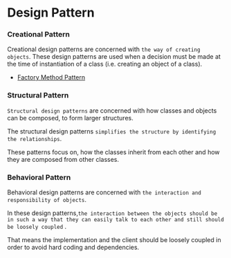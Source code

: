 Design Pattern
===============
### Creational Pattern

Creational design patterns are concerned with `the way of creating objects`. These design patterns are used when a decision must be made at the time of instantiation of a class (i.e. creating an object of a class).

* [Factory Method Pattern][]

### Structural Pattern

`Structural design patterns` are concerned with how classes and objects can be composed, to form larger structures.

The structural design patterns `simplifies the structure by identifying the relationships`.

These patterns focus on, how the classes inherit from each other and how they are composed from other classes.

### Behavioral Pattern

Behavioral design patterns are concerned with `the interaction and responsibility of objects`.

In these design patterns,`the interaction between the objects should be in such a way that they can easily talk to each other and still should be loosely coupled`
.

That means the implementation and the client should be loosely coupled in order to avoid hard coding and dependencies.








[Factory Method Pattern]:  https://github.com/nagendramca2011/java-design-patterns/blob/master/Factory%20Method%20Pattern.md
